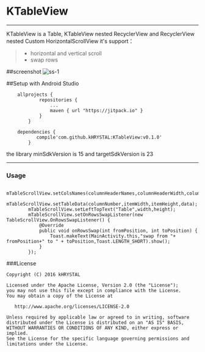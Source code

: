 # KTableView

------

KTableView is a Table,
KTableView nested RecyclerView and RecyclerView nested Custom HorizontalScrollView
it's support：

> * horizontal and vertical scroll
> * swap rows


##screenshot
![ss-1](https://github.com/kHRYSTAL/KTableView/blob/master/screenshot/screenshot1.png)


##Setup with Android Studio
```
    allprojects {
    		repositories {
    			...
    			maven { url "https://jitpack.io" }
    		}
    	}
```
```
    dependencies {
    	   compile'com.github.kHRYSTAL:KTableView:v0.1.0'
    	}
```

the library minSdkVersion is 15 and targetSdkVersion is 23

------

### Usage

```
		mTableScrollView.setColsNames(columnHeaderNames,columnHeaderWidth,columnHeaderHeight);
        mTableScrollView.setTableData(columnNumber,itemWidth,itemHeight,data);
        mTableScrollView.setLeftTopText("Table",width,height);
        mTableScrollView.setOnRowsSwapListener(new TableScrollView.OnRowsSwapListener() {
            @Override
            public void onRowsSwap(int fromPosition, int toPosition) {
                Toast.makeText(MainActivity.this,"swap from "+ fromPosition+" to " + toPosition,Toast.LENGTH_SHORT).show();
            }
        });

```
###License
```
Copyright (C) 2016 kHRYSTAL

Licensed under the Apache License, Version 2.0 (the "License");
you may not use this file except in compliance with the License.
You may obtain a copy of the License at

   http://www.apache.org/licenses/LICENSE-2.0

Unless required by applicable law or agreed to in writing, software
distributed under the License is distributed on an "AS IS" BASIS,
WITHOUT WARRANTIES OR CONDITIONS OF ANY KIND, either express or implied.
See the License for the specific language governing permissions and
limitations under the License.
```

